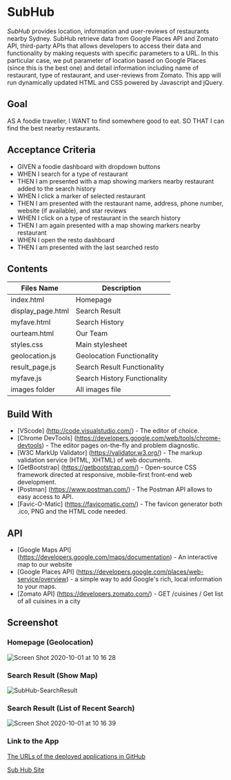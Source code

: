 # SubHub
*SubHub* provides location, information and user-reviews of restaurants nearby Sydney. SubHub retrieve data from Google Places API and Zomato API, third-party APIs that allows developers to access their data and functionality by making requests with specific parameters to a URL. In this particular case, we put parameter of location based on Google Places (since this is the best one) and detail information including name of restaurant, type of restaurant, and user-reviews from Zomato. This app will run dynamically updated HTML and CSS powered by Javascript and jQuery. 


## Goal 
<p>AS A foodie traveller, I WANT to find somewhere good to eat. SO THAT I can find the best nearby restaurants.</p>


## Acceptance Criteria
* GIVEN a foodie dashboard with dropdown buttons
* WHEN I search for a type of restaurant
* THEN I am presented with a map showing markers nearby restaurant added to the search history
* WHEN I click a marker of selected restaurant 
* THEN I am presented with the restaurant name, address, phone number, website (if available), and star reviews
* WHEN I click on a type of restaurant in the search history
* THEN I am again presented with a map showing markers nearby restaurant
* WHEN I open the resto dashboard
* THEN I am presented with the last searched resto

## Contents
Files Name         | Description                  |
-------------------|------------------------------|
index.html         | Homepage                     |
display_page.html  | Search Result                |
myfave.html        | Search History               |
ourteam.html       | Our Team                     |
styles.css         | Main stylesheet              |
geolocation.js     | Geolocation Functionality    |
result_page.js     | Search Result Functionality  |
myfave.js          | Search History Functionality |
images folder      | All images file              |


## Build With
* [VScode] (http://code.visualstudio.com/) - The editor of choice.
* [Chrome DevTools] (https://developers.google.com/web/tools/chrome-devtools) - The editor pages on-the-fly and problem diagnostic.
* [W3C MarkUp Validator] (https://validator.w3.org/) - The markup validation service (HTML, XHTML) of web documents.
* [GetBootstrap] (https://getbootstrap.com/) - Open-source CSS framework directed at responsive, mobile-first front-end web development. 
* [Postman] (https://www.postman.com/) - The Postman API allows to easy access to API.
* [Favic-O-Matic] (https://favicomatic.com/) - The favicon generator both .ico, PNG and the HTML code needed.

## API
* [Google Maps API] (https://developers.google.com/maps/documentation) - An interactive map to our website
* [Google Places API] (https://developers.google.com/places/web-service/overview) - a simple way to add Google's rich, local information to your maps. 
* [Zomato API] (https://developers.zomato.com/) - GET /cuisines / Get list of all cuisines in a city

## Screenshot

### Homepage (Geolocation)
![Screen Shot 2020-10-01 at 10 16 28](https://user-images.githubusercontent.com/7066137/94756573-395c3f00-03db-11eb-993a-8e07a4983ca9.png)

### Search Result (Show Map)
![SubHub-SearchResult](https://user-images.githubusercontent.com/7066137/94756605-4da03c00-03db-11eb-845f-0cf45f315f2e.png)


### Search Result (List of Recent Search)
![Screen Shot 2020-10-01 at 10 16 39](https://user-images.githubusercontent.com/7066137/94756545-2a758c80-03db-11eb-824e-e8fc9ec8f0ed.png)



### Link to the App
<a href="https://annisapf.github.io/Yomato-Food-Finder/">The URLs of the deployed applications in GitHub</a>

<a href="https://subhub.site/">Sub Hub Site</a>